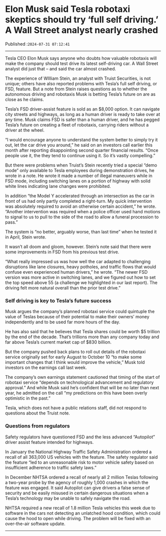 # Elon Musk said Tesla robotaxi skeptics should try ‘full self driving.’ A Wall Street analyst nearly crashed

Published :`2024-07-31 07:12:41`

---

Tesla CEO Elon Musk says anyone who doubts how valuable robotaxis will make the company should test drive its latest self-driving car. A Wall Street analyst did just that – and said the car almost crashed.

The experience of WIlliam Stein, an analyst with Truist Securities, is not unique; others have also reported problems with Tesla’s full self driving, or FSD, feature. But a note from Stein raises questions as to whether the autonomous driving and robotaxis Musk is betting Tesla’s future on are as close as he claims.

Tesla’s FSD driver-assist feature is sold as an $8,000 option. It can navigate city streets and highways, as long as a human driver is ready to take over at any time. Musk claims FSD is safer than a human driver, and he has pegged Tesla’s future on creating a fleet of robotaxis, carrying riders without a driver at the wheel.

“I would encourage anyone to understand the system better to simply try it out, let the car drive you around,” he said on an investors call earlier this month after reporting disappointing second quarter financial results. “Once people use it, the they tend to continue using it. So it’s vastly compelling.”

But there were problems when Truist’s Stein recently tried a special “demo mode” only available to Tesla employees during demonstration drives, he wrote in a note. He wrote it made a number of illegal maneuvers while in FSD mode, including switching lanes on a portion of highway with solid white lines indicating lane changes were prohibited.

In addition “the Model Y accelerated through an intersection as the car in front of us had only partly completed a right-turn. My quick intervention was absolutely required to avoid an otherwise certain accident,” he wrote. “Another intervention was required when a police officer used hand motions to signal to us to pull to the side of the road to allow a funeral procession to pass.”

The system is “no better, arguably worse, than last time” when he tested it in April, Stein wrote.

It wasn’t all doom and gloom, however. Stein’s note said that there were some improvements in FSD from his previous test drive.

“What really impressed us was how well the car adapted to challenging disruptions like lane closures, heavy potholes, and traffic flows that would confuse even experienced human drivers,” he wrote. “The newer FSD version was more active in switching lanes, and we figured out how to set the top speed above 55 (a challenge we highlighted in our last report). The driving felt more natural overall than the prior test drive.”

### Self driving is key to Tesla’s future success

Musk argues the company’s planned robotaxi service could quintuple the value of Teslas because of their potential to make their owners’ money independently and to be used far more hours of the day.

He has also said that he believes that Tesla shares could be worth $5 trillion by the end of the decade. That’s trillions more than any company today and far above Tesla’s current market cap of $830 billion.

But the company pushed back plans to roll out details of the robotaxi service originally set for early August to October 10 “to make some important changes that I think would improve the vehicle,” Musk told investors on the earnings call last week.

The company’s own earnings statement cautioned that timing of the start of robotaxi service “depends on technological advancement and regulatory approval.” And while Musk said he’s confident that will be no later than next year, he admitted on the call “my predictions on this have been overly optimistic in the past.”

Tesla, which does not have a public relations staff, did not respond to questions about the Truist note.

### Questions from regulators

Safety regulators have questioned FSD and the less advanced “Autopilot” driver assist feature intended for highways.

In January the National Highway Traffic Safety Administration ordered a recall of all 363,000 US vehicles with the feature. The safety regulator said the feature “led to an unreasonable risk to motor vehicle safety based on insufficient adherence to traffic safety laws.”

In December NHTSA ordered a recall of nearly all 2 million Teslas following a two-year probe by the agency of roughly 1,000 crashes in which the feature was engaged. It said Autopilot can give drivers a false sense of security and be easily misused in certain dangerous situations when a Tesla’s technology may be unable to safely navigate the road.

NHTSA required a new recall of 1.8 million Tesla vehicles this week due to software in the cars not detecting an unlatched hood condition, which could cause the hood to open while driving. The problem will be fixed with an over-the-air software update.

---

